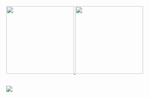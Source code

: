 
<div>
  <a href="https://github.com/kuthumipepple">
  <img height="180em" src="https://github-readme-stats.vercel.app/api?username=kuthumipepple&show_icons=true&theme=blue-green&include_all_commits=true&count_private=true"/> <img height="180em" src="https://github-readme-stats.vercel.app/api/top-langs/?username=kuthumipepple&layout=compact&langs_count=4&theme=blue-green"/>
</div>

##
<a href="https://www.linkedin.com/in/kuthumipepple/" target="_blank"><img src="https://img.shields.io/badge/-LinkedIn-%230077B5?style=for-the-badge&logo=linkedin&logoColor=white" target="_blank"></a>

<!---
KuthumiPepple/KuthumiPepple is a ✨ special ✨ repository because its `README.md` (this file) appears on your GitHub profile.
You can click the Preview link to take a look at your changes.
--->
